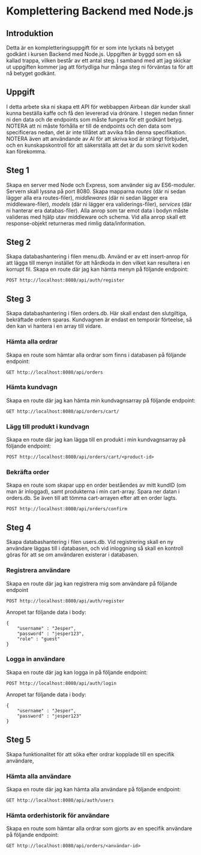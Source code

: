 # Komplettering Backend med Node.js

## Introduktion
Detta är en kompletteringsuppgift för er som inte lyckats nå betyget godkänt i kursen Backend med Node.js. Uppgiften är byggd som en så kallad trappa, vilken består av ett antal steg. I samband med att jag skickar ut uppgiften kommer jag att förtydliga hur många steg ni förväntas ta för att nå betyget godkänt.

## Uppgift
I detta arbete ska ni skapa ett API för webbappen Airbean där kunder skall kunna beställa kaffe och få den levererad via drönare. I stegen nedan finner ni den data och de endpoints som måste fungera för ett godkänt betyg. NOTERA att ni måste förhålla er till de endpoints och den data som specificeras nedan, det är inte tillåtet att avvika från denna specifikation. NOTERA även att användande av AI för att skriva kod är strängt förbjudet, och en kunskapskontroll för att säkerställa att det är du som skrivit koden kan förekomma.

## Steg 1
Skapa en server med Node och Express, som använder sig av ES6-moduler. Servern skall lyssna på port 8080. Skapa mapparna *routes* (där ni sedan lägger alla era routes-filer), *middlewares* (där ni sedan lägger era middleware-filer), *models* (där ni lägger era validerings-filer), *services* (där ni hanterar era databas-filer). Alla anrop som tar emot data i bodyn måste valideras med hjälp utav middleware och schema. Vid alla anrop skall ett response-objekt returneras med rimlig data/information.

## Steg 2
Skapa databashantering i filen menu.db. Använd er av ett insert-anrop för att lägga till menyn instället för att hårdkoda in den vilket kan resultera i en korrupt fil. 
Skapa en route där jag kan hämta menyn på följande endpoint:
```
POST http://localhost:8080/api/auth/register
```
## Steg 3
Skapa databashantering i filen orders.db. Här skall endast den slutgiltiga, bekräftade ordern sparas. Kundvagnen är endast en temporär förteelse, så den kan vi hantera i en array till vidare.

### Hämta alla ordrar
Skapa en route som hämtar alla ordrar som finns i databasen på följande endpoint:
```
GET http://localhost:8080/api/orders
```

### Hämta kundvagn

Skapa en route där jag kan hämta min kundvagnsarray på följande endpoint:
```
GET http://localhost:8080/api/orders/cart/
```

### Lägg till produkt i kundvagn
Skapa en route där jag kan lägga till en produkt i min kundvagnsarray på följande endpoint:
```
POST http://localhost:8080/api/orders/cart/<product-id>
```

### Bekräfta order
Skapa en route som skapar upp en order beståendes av mitt kundID (om man är inloggad), samt produkterna i min cart-array. Spara ner datan i orders.db. Se även till att tömma cart-arrayen efter att en order lagts.
```
POST http://localhost:8080/api/orders/confirm
```

## Steg 4
Skapa databashantering i filen users.db. Vid registrering skall en ny användare läggas till i databasen, och vid inloggning så skall en kontroll göras för att se om användaren existerar i databasen.

### Registrera användare
Skapa en route där jag kan registrera mig som användare på följande endpoint
```
POST http://localhost:8080/api/auth/register
```
Anropet tar följande data i body:
```
{
	"username" : "Jesper",
	"password" : "jesper123",
  	"role" : "guest"
}
```
### Logga in användare
Skapa en route där jag kan logga in på följande endpoint:
```
POST http://localhost:8080/api/auth/login
```
Anropet tar följande data i body:
```
{
	"username" : "Jesper",
	"password" : "jesper123"
}
```

## Steg 5
Skapa funktionalitet för att söka efter ordrar kopplade till en specifik användare,

### Hämta alla användare
Skapa en route där jag kan hämta alla användare på följande endpoint:
```
GET http://localhost:8080/api/auth/users
```

### Hämta orderhistorik för användare
Skapa en route som hämtar alla ordrar som gjorts av en specifik användare på följande endpoint: 
```
GET http://localhost:8080/api/orders/<användar-id>
```
